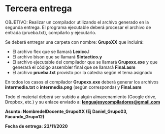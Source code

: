 # Tercera entrega

OBJETIVO:  Realizar un compilador utilizando el archivo generado en la segunda entrega. El programa ejecutable deberá procesar el archivo de entrada (prueba.txt), compilarlo y ejecutarlo.

Se deberá entregar una carpeta con nombre: **GrupoXX** que incluirá:

- El archivo flex que se llamará **Lexico.l**
- El archivo bison que se llamará **Sintactico.y**
- El archivo ejecutable del compilador que se llamará **Grupoxx.exe** y que generará el código assembler final que se llamará **Final.asm**
- El archivo **prueba.txt** provisto por la cátedra según el tema asignado

En todos los casos el compilador **Grupoxx.exe** deberá generar los archivos **intermedia.txt** o **intermedia.png**
(según corresponda) y **Final.asm**

Todo el material deberá ser subido a algún almacenamiento (Google drive, Dropbox, etc.) y su enlace enviado a: **lenguajesycompiladores@gmail.com**

**Asunto: NombredelDocente_GrupoXX (Ej Daniel_Grupo03, Facundo_Grupo12)**

**Fecha de entrega: 23/11/2020**
